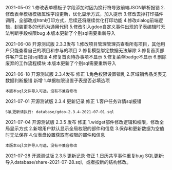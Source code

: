 2021-05-02
    1.修改表单模板子字段添加时因为换行符导致前端JSON解析报错
    2.修改表单模板模板属性字段更新，优化显示方式，加入提示
    3.修改去掉打印插件调用，全部改成html打印方式，后续还将继续优化打印功能
    4.修改dialog前端逻辑，封装更多的代码为通用代码
    5.修改引入gdoo自定义事件出现的子表编辑时无法判断字段权限bug
    本版本更新了个别sql需要重新导入

2021-06-08 开源测试版 2.3.3发布
    1.修改项目管理管理员查看所有项目，其他用户只能查看自己的项目和参与的项目
    2.修复模型绑定数据无法解除
    3.修复首页部件客户生日报sql错误
    4.修复首页待办事项不显示
    5.修复菜单badge不显示
    6.删除废弃的工作流程模块
    本版本更新了个别sql需要重新导入

2021-06-18 开源测试版 2.3.4发布
    修正
    1.角色权限设置错乱
    2.区域销售品类表无数据判断报错
    新增
    1.单据权限设置子表是否必填选项

    本版本sql文件导入可选，没有不兼容修改

2021-07-01 开源测试版 2.3.4 更新记录
    修正
    1.客户任务详情sql报错

    SQL更新请执行: database/gdoo-2.3.4-2021-07-01.sql

2021-07-04 开源测试版 2.3.5 发布
    修正
    1.widget部件修改逻辑和权限，修改全局显示方式
    2.新增用户默认显示全局权限的部件和信息
    3.保存和更新数据为空值时无法保存
    4.仪表盘设置获取有权限的部件和信息

    本版本sql文件导入可选，没有不兼容修改

2021-07-28 开源测试版 2.3.5 更新记录
    修正
    1.日历共享事件重复bug
    SQL更新: 导入database/share-2021-07-28.sql，或者按新的结构修改。